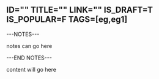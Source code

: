 ID=""
TITLE=""
LINK=""
IS_DRAFT=T
IS_POPULAR=F
TAGS=[eg,eg1]
----------

---NOTES---

notes can go here

---END NOTES---

content will go here




